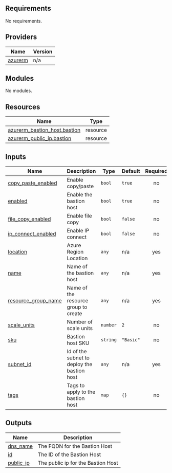 <!-- BEGIN_TF_DOCS -->
## Requirements

No requirements.

## Providers

| Name | Version |
|------|---------|
| <a name="provider_azurerm"></a> [azurerm](#provider\_azurerm) | n/a |

## Modules

No modules.

## Resources

| Name | Type |
|------|------|
| [azurerm_bastion_host.bastion](https://registry.terraform.io/providers/hashicorp/azurerm/latest/docs/resources/bastion_host) | resource |
| [azurerm_public_ip.bastion](https://registry.terraform.io/providers/hashicorp/azurerm/latest/docs/resources/public_ip) | resource |

## Inputs

| Name | Description | Type | Default | Required |
|------|-------------|------|---------|:--------:|
| <a name="input_copy_paste_enabled"></a> [copy\_paste\_enabled](#input\_copy\_paste\_enabled) | Enable copy/paste | `bool` | `true` | no |
| <a name="input_enabled"></a> [enabled](#input\_enabled) | Enable the bastion host | `bool` | `true` | no |
| <a name="input_file_copy_enabled"></a> [file\_copy\_enabled](#input\_file\_copy\_enabled) | Enable file copy | `bool` | `false` | no |
| <a name="input_ip_connect_enabled"></a> [ip\_connect\_enabled](#input\_ip\_connect\_enabled) | Enable IP connect | `bool` | `false` | no |
| <a name="input_location"></a> [location](#input\_location) | Azure Region Location | `any` | n/a | yes |
| <a name="input_name"></a> [name](#input\_name) | Name of the bastion host | `any` | n/a | yes |
| <a name="input_resource_group_name"></a> [resource\_group\_name](#input\_resource\_group\_name) | Name of the resource group to create | `any` | n/a | yes |
| <a name="input_scale_units"></a> [scale\_units](#input\_scale\_units) | Number of scale units | `number` | `2` | no |
| <a name="input_sku"></a> [sku](#input\_sku) | Bastion host SKU | `string` | `"Basic"` | no |
| <a name="input_subnet_id"></a> [subnet\_id](#input\_subnet\_id) | Id of the subnet to deploy the bastion host | `any` | n/a | yes |
| <a name="input_tags"></a> [tags](#input\_tags) | Tags to apply to the bastion host | `map` | `{}` | no |

## Outputs

| Name | Description |
|------|-------------|
| <a name="output_dns_name"></a> [dns\_name](#output\_dns\_name) | The FQDN for the Bastion Host |
| <a name="output_id"></a> [id](#output\_id) | The ID of the Bastion Host |
| <a name="output_public_ip"></a> [public\_ip](#output\_public\_ip) | The public ip for the Bastion Host |
<!-- END_TF_DOCS -->